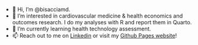 - 👋 Hi, I’m @bisacciamd.
- 👀 I’m interested in cardiovascular medicine & health economics and outcomes research. I do my analyses with R and report them in Quarto.
- 🌱 I’m currently learning health technology assessment.
- 📫 Reach out to me on [Linkedin](https://www.linkedin.com/in/bisacciamd/) or visit my [Github Pages website](https://bisacciamd.github.io)!

<!---
bisacciamd/bisacciamd is a ✨ special ✨ repository because its `README.md` (this file) appears on your GitHub profile.
You can click the Preview link to take a look at your changes.
--->
